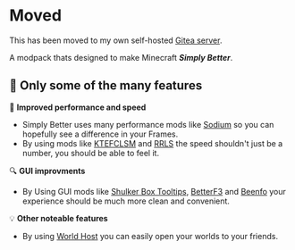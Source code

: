 # Moved
This has been moved to my own self-hosted [Gitea server](https://git.swightshome.xyz/Swight/Simply-Better).

A modpack thats designed to make Minecraft _**Simply Better**_.

## 🎯 **Only some of the many features**

🚀 **Improved performance and speed**

- Simply Better uses many performance mods like [Sodium](https://modrinth.com/mod/sodium) so you can hopefully see a difference in your Frames.
- By using mods like [KTEFCLSM](https://modrinth.com/mod/forcecloseworldloadingscreen) and [RRLS](https://modrinth.com/mod/rrls) the speed shouldn't just be a number, you should be able to feel it.

🔍 **GUI improvments**
- By Using GUI mods like [Shulker Box Tooltips](https://modrinth.com/mod/shulkerboxtooltip), [BetterF3](https://modrinth.com/mod/betterf3) and [Beenfo](https://modrinth.com/plugin/beenfo) your experience should be much more clean and convenient.

💡 **Other noteable features**

- By using [World Host](https://modrinth.com/mod/world-host) you can easily open your worlds to your friends.
